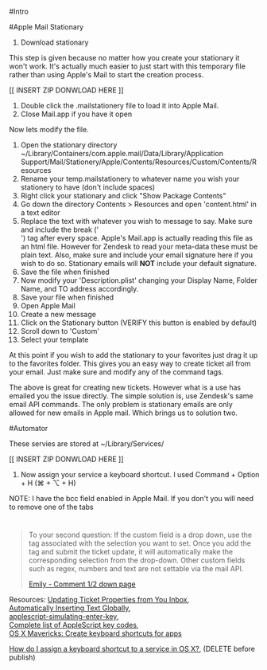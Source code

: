 #Intro 




#Apple Mail Stationary

1) Download stationary 

  This step is given because no matter how you create your stationary it won't work. It's actually much easier to just start with this temporary file rather than using Apple's Mail to start the creation process.
  
  [[ INSERT ZIP DONWLOAD HERE ]]


1) Double click the .mailstationery file to load it into Apple Mail.
1) Close Mail.app if you have it open

Now lets modify the file.
1) Open the stationary directory
  ~/Library/Containers/com.apple.mail/Data/Library/Application Support/Mail/Stationery/Apple/Contents/Resources/Custom/Contents/Resources
1) Rename your temp.mailstationery to whatever name you wish your stationery to have (don't include spaces) 
1) Right click your stationary and click "Show Package Contents"
1) Go down the directory Contents > Resources and open 'content.html' in a text editor
1) Replace the text with whatever you wish to message to say. Make sure and include the break ('<br>') tag after every space. Apple's Mail.app is actually reading this file as an html file. However for Zendesk to read your meta-data these must be plain text. Also, make sure and include your email signature here if you wish to do so. Stationary emails will **NOT** include your default signature.
1) Save the file when finished
1) Now modify your 'Description.plist' changing your Display Name, Folder Name, and TO address accordingly.
1) Save your file when finished
1) Open Apple Mail
1) Create a new message
1) Click on the Stationary button (VERIFY this button is enabled by default)
1) Scroll down to 'Custom'
1) Select your template


At this point if you wish to add the stationary to your favorites just drag it up to the favorites folder. This gives you an easy way to create ticket all from your email. Just make sure and modify any of the command tags.

The above is great for creating new tickets. However what is a use has emailed you the issue directly. The simple solution is, use Zendesk's same email API commands. The only problem is stationary emails are only allowed for new emails in Apple mail. Which brings us to solution two. 

#Automator

These servies are stored at ~/Library/Services/


[[ INSERT ZIP DONWLOAD HERE ]]

1) Now assign your service a keyboard shortcut. I used Command + Option + H (⌘ + ⌥ + H)

NOTE: I have the bcc field enabled in Apple Mail. If you don't you will need to remove one of the tabs

#

>To your second question: If the custom field is a drop down, use the tag associated with the selection you want to set. Once you add the tag and submit the ticket update, it will automatically make the corresponding selection from the drop-down. Other custom fields such as regex, numbers and text are not settable via the mail API.
> 
> [Emily - Comment 1/2 down page](https://support.zendesk.com/hc/en-us/articles/203691006-Updating-ticket-properties-from-your-inbox?page=4&preview%5Btheme_id%5D=-1%29)

Resources: [Updating Ticket Properties from You Inbox](https://support.zendesk.com/hc/en-us/articles/203691006-Updating-ticket-properties-from-your-inbox),  
[Automatically Inserting Text Globally](http://apple.stackexchange.com/a/87989),  
[applescript-simulating-enter-key](http://alvinalexander.com/blog/post/mac-os-x/applescript-simulating-enter-key),  
[Complete list of AppleScript key codes](http://eastmanreference.com/complete-list-of-applescript-key-codes/),  
[OS X Mavericks: Create keyboard shortcuts for apps](https://support.apple.com/kb/PH13916?locale=en_US)



[How do I assign a keyboard shortcut to a service in OS X?](http://apple.stackexchange.com/a/44001),  (DELETE before publish)